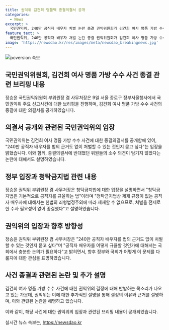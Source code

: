 ```yaml
---
title: 권익위 김건희 명품백 종결의결서 공개
categories:
  - News
excerpt: >
  국민권익위, 240만 공직자 배우자 처벌 논란 종결 권익위원회가 김건희 여사 명품 가방 수수 사건을 종결한 데 대해 근거 없는 처벌을 논란 삼고 있다. 권익위 부위원장은 청탁금지법에 법적 근거가 없어 종결했다고 설명했지만, 반대 의견은 고려되지 않았다. 야당과 시민사회에서는 이를 비판했고, 결정에 반발해 관련 인물의 사퇴도 있었다. 종결의결서 내용은 유감을 표명한 것으로 나타났으며, 권익위는 법적 근거가 없어 이를 처리할 수 없다고 주장했다.
feature_text: >
  국민권익위, 240만 공직자 배우자 처벌 논란 종결 권익위원회가 김건희 여사 명품 가방 수수 사건을 종결한 데 대해 근거 없는 처벌을 논란 삼고 있다. 권익위 부위원장은 청탁금지법에 법적 근거가 없어 종결했다고 설명했지만, 반대 의견은 고려되지 않았다. 야당과 시민사회에서는 이를 비판했고, 결정에 반발해 관련 인물의 사퇴도 있었다. 종결의결서 내용은 유감을 표명한 것으로 나타났으며, 권익위는 법적 근거가 없어 이를 처리할 수 없다고 주장했다.
image: 'https://newsdao.kr/res/images/meta/newsdao_breakingnews.jpg'
---
```


<p><img src="https://newsdao.kr/res/images/meta/newsdao_breakingnews.jpg" alt="pcversion 속보" /></p>

<h2>국민권익위원회, 김건희 여사 명품 가방 수수 사건 종결 관련 브리핑 내용</h2>

<p data-ke-size="size16">정승윤 국민권익위원회 부위원장 겸 사무처장은 9일 서울 종로구 정부서울청사에서 국민권익위 주요 신고사건에 대한 브리핑을 진행하며, 김건희 여사 명품 가방 수수 사건의 종결에 대한 의결서를 공개하였습니다.</p>

<h2 data-ke-size="size26">의결서 공개와 관련된 국민권익위의 입장</h2>

<p data-ke-size="size16">국민권익위는 김건희 여사 명품 가방 수수 사건에 대한 종결의결서를 공개함에 있어, "240만 공직자 배우자를 법의 근거도 없이 처벌할 수 있는 것인지 묻고 싶다"는 입장을 밝혔습니다. 이와 함께, 종결의결서에 반대했던 위원들의 소수 의견이 담기지 않았다는 논란에 대해서도 설명하였습니다.</p>

<h2 data-ke-size="size26">정부 입장과 청탁금지법 관련 내용</h2>

<p data-ke-size="size16">정승윤 권익위 부위원장 겸 사무처장은 청탁금지법에 대한 입장을 설명하면서 "청탁금지법은 기본적으로 공직자를 규율하는 법"이라며 "청탁금지법상 제재 규정이 없는 공직자 배우자에 대해서는 헌법의 죄형법정주의에 따라 제재할 수 없으므로, 처벌을 전제로 한 수사 필요성이 없어 종결했다"고 설명하였습니다.</p>

<h2 data-ke-size="size26">권익위의 입장과 향후 방향성</h2>

<p data-ke-size="size16">정승윤 권익위 부위원장 겸 사무처장은 "240만 공직자 배우자를 법의 근거도 없이 처벌할 수 있는 것인지 묻고 싶다"며 "공직자 배우자를 어떻게 규율할 것인가에 대해서는 국회에서 충분한 논의가 필요하다"고 밝히면서, 향후 정부와 국회가 어떻게 이 문제를 다룰지에 대한 관심을 표명하였습니다.</p>

<h2 data-ke-size="size26">사건 종결과 관련된 논란 및 추가 설명</h2>

<p data-ke-size="size16">김건희 여사 명품 가방 수수 사건에 대한 권익위의 결정에 대해 반발하는 목소리가 나오고 있는 가운데, 권익위는 이에 대한 추가적인 설명을 통해 결정의 이유와 근거를 설명하며, 이와 관련된 논란을 해명하고 있습니다.</p>

<p>이와 같이, 해당 사건에 대한 권익위의 입장과 관련된 브리핑 내용이 공개되었습니다.</p>
실시간 뉴스 속보는, <a href="https://newsdao.kr" rel="dofollow">https://newsdao.kr</a>


